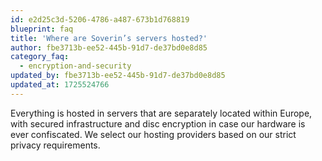 ```yaml
---
id: e2d25c3d-5206-4786-a487-673b1d768819
blueprint: faq
title: 'Where are Soverin’s servers hosted?'
author: fbe3713b-ee52-445b-91d7-de37bd0e8d85
category_faq:
  - encryption-and-security
updated_by: fbe3713b-ee52-445b-91d7-de37bd0e8d85
updated_at: 1725524766
---
```

Everything is hosted in servers that are separately located within Europe, with secured infrastructure and disc encryption in case our hardware is ever confiscated. We select our hosting providers based on our strict privacy requirements.
